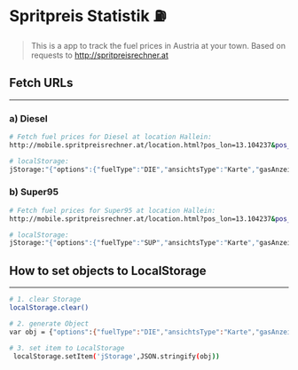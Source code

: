 # Spritpreis Statistik ⛽
> This is a app to track the fuel prices in Austria at your town.
> Based on requests to http://spritpreisrechner.at

## Fetch URLs
---------

### a) Diesel
```bash
# Fetch fuel prices for Diesel at location Hallein:
http://mobile.spritpreisrechner.at/location.html?pos_lon=13.104237&pos_lat=47.678994&pos_name=5400+Hallein%2C+Austria&submit=submit-value

# localStorage:
jStorage:"{"options":{"fuelType":"DIE","ansichtsType":"Karte","gasAnzeige":"kg","stromLeistung":"Alle","stromTechnik":"Technik A","showSplash":false,"showClosed":true}}"
```
### b) Super95
```bash
# Fetch fuel prices for Super95 at location Hallein:
http://mobile.spritpreisrechner.at/location.html?pos_lon=13.104237&pos_lat=47.678994&pos_name=5400+Hallein%2C+Austria&submit=submit-value

# localStorage:
jStorage:"{"options":{"fuelType":"SUP","ansichtsType":"Karte","gasAnzeige":"kg","stromLeistung":"Alle","stromTechnik":"Technik A","showSplash":false,"showClosed":true}}"
```

## How to set objects to LocalStorage
----
```bash
# 1. clear Storage
localStorage.clear()

# 2. generate Object
var obj = {"options":{"fuelType":"DIE","ansichtsType":"Karte","gasAnzeige":"kg","stromLeistung":"Alle","stromTechnik":"Technik A","showSplash":false,"showClosed":true}}

# 3. set item to LocalStorage
 localStorage.setItem('jStorage',JSON.stringify(obj))
```
